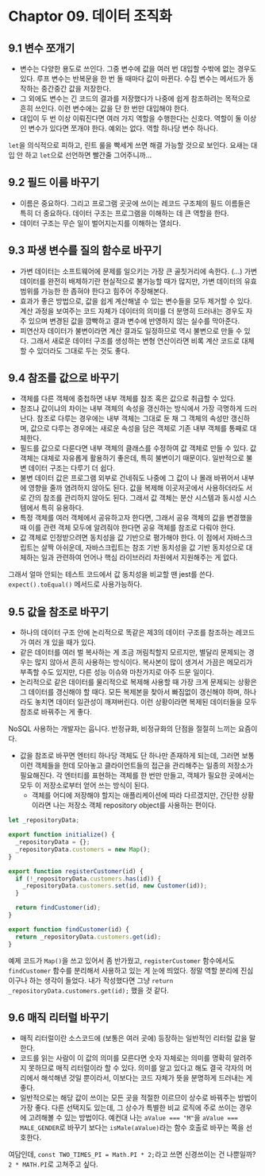 # Chaptor 09. 데이터 조직화

## 9.1 변수 쪼개기

- 변수는 다양한 용도로 쓰인다. 그중 변수에 값을 여러 번 대입할 수밖에 없는 경우도 있다. 루프 변수는 반복문을 한 번 돌 때마다 값이 마뀐다. 수집 변수는 메서드가 동작하는 중간중간 값을 저장한다.
- 그 외에도 변수는 긴 코드의 결과를 저장했다가 나중에 쉽게 참조하려는 목적으로 흔히 쓰인다. 이런 변수에는 값을 단 한 번만 대입해야 한다.
- 대입이 두 번 이상 이뤄진다면 여러 가지 역할을 수행한다는 신호다. 역할이 둘 이상인 변수가 있다면 쪼개야 한다. 예외는 없다. 역할 하나당 변수 하나다.

`let`을 의식적으로 피하고, 린트 룰을 빡세게 쓰면 해결 가능할 것으로 보인다. 요새는 대입 안 하고 `let`으로 선언하면 빨간줄 그어주니까...

## 9.2 필드 이름 바꾸기

- 이름은 중요하다. 그리고 프로그램 곳곳에 쓰이는 레코드 구조체의 필드 이름들은 특히 더 중요하다. 데이터 구조는 프로그램을 이해하는 데 큰 역할을 한다.
- 데이터 구조는 무슨 일이 벌어지는지를 이해하는 열쇠다.

## 9.3 파생 변수를 질의 함수로 바꾸기

- 가변 데이터는 소프트웨어에 문제를 일으키는 가장 큰 골칫거리에 속한다. (...) 가변 데이터를 완전히 배제하기란 현실적으로 불가능할 때가 많지만, 가변 데이터의 유효 범위를 가능한 한 좁혀야 한다고 힘주어 주장해본다.
- 효과가 좋은 방법으로, 값을 쉽게 계산해낼 수 있는 변수들을 모두 제거할 수 있다. 계산 과정을 보여주는 코드 자체가 데이터의 의미를 더 분명히 드러내는 경우도 자주 있으며 변경된 값을 깜빡하고 결과 변수에 반영하지 않는 실수를 막아준다.
- 피연산자 데이터가 불변이라면 계산 결과도 일정하므로 역시 불변으로 만들 수 있다. 그래서 새로운 데이터 구조를 생성하는 변형 연산이라면 비록 계산 코드로 대체할 수 있더라도 그대로 두는 것도 좋다.

## 9.4 참조를 값으로 바꾸기

- 객체를 다른 객체에 중첩하면 내부 객체를 참조 혹은 값으로 취급할 수 있다.
- 참조냐 값이냐의 차이는 내부 객체의 속성을 갱신하는 방식에서 가장 극명하게 드러난다. 참조로 다루는 경우에는 내부 객체는 그대로 둔 채 그 객체의 속성만 갱신하며, 값으로 다루는 경우에는 새로운 속성을 담은 객체로 기존 내부 객체를 통째로 대체한다.
- 필드를 값으로 다룬다면 내부 객체의 클래스를 수정하여 값 객체로 만들 수 있다. 값 객체는 대체로 자유롭게 활용하기 좋은데, 특히 불변이기 때문이다. 일반적으로 불변 데이터 구조는 다루기 더 쉽다.
- 불변 데이터 값은 프로그램 외부로 건네줘도 나중에 그 값이 나 몰래 바뀌어서 내부에 영향을 줄까 염려하지 않아도 된다. 값을 복제해 이곳저곳에서 사용하더라도 서로 간의 참조를 관리하지 않아도 된다. 그래서 값 객체는 분산 시스템과 동시성 시스템에서 특히 유용하다.
- 특정 객체를 여러 객체에서 공유하고자 한다면, 그래서 공유 객체의 값을 변경했을 때 이를 관련 객체 모두에 알려줘야 한다면 공유 객체를 참조로 다뤄야 한다.
- 값 객체로 인정받으려면 동치성을 값 기반으로 평가해야 한다. 이 점에서 자바스크립트는 살짝 아쉬운데, 자바스크립트는 참조 기반 동치성을 값 기반 동치성으로 대체하는 일과 관련하여 언어나 핵심 라이브러리 차원에서 지원해주는 게 없다.

그래서 얼마 안되는 테스트 코드에서 값 동치성을 비교할 땐 jest를 쓴다. `expect().toEqual()` 메서드로 사용가능하다.

## 9.5 값을 참조로 바꾸기

- 하나의 데이터 구조 안에 논리적으로 똑같은 제3의 데이터 구조를 참조하는 레코드가 여러 개 있을 때가 있다.
- 같은 데이터를 여러 벌 복사하는 게 조금 꺼림칙할지 모르지만, 별달리 문제되는 경우는 많지 않아서 흔히 사용하는 방식이다. 복사본이 많이 생겨서 가끔은 메모리가 부족할 수도 있지만, 다른 성능 이슈와 마찬가지로 아주 드문 일이다.
- 논리적으로 같은 데이터를 물리적으로 복제해 사용할 때 가장 크게 문제되는 상황은 그 데이터를 갱신해야 할 때다. 모든 복제본을 찾아서 빠짐없이 갱신해야 하며, 하나라도 놓치면 데이터 일관성이 깨져버린다. 이런 상황이라면 복제된 데이터들을 모두 참조로 바꿔주는 게 좋다.

NoSQL 사용하는 개발자는 웁니다. 반정규화, 비정규화의 단점을 절절히 느끼는 요즘이다.

- 값을 참조로 바꾸면 엔터티 하나당 객체도 단 하나만 존재하게 되는데, 그러면 보통 이런 객체들을 한데 모아놓고 클라이언트들의 접근을 관리해주는 일종의 저장소가 필요해진다. 각 엔터티를 표현하는 객체를 한 번만 만들고, 객체가 필요한 곳에서는 모두 이 저장소로부터 얻어 쓰는 방식이 된다.
  - 객체를 어디에 저장해야 할지는 애플리케이션에 따라 다르겠지만, 간단한 상황이라면 나는 저장소 객체 repository object를 사용하는 편이다.

```js
let _repositoryData;

export function initialize() {
  _repositoryData = {};
  _repositoryData.customers = new Map();
}

export function registerCustomer(id) {
  if (!_repositoryData.customers.has(id)) {
    _repositoryData.customers.set(id, new Customer(id));
  }

  return findCustomer(id);
}

export function findCustomer(id) {
  return _repositoryData.customers.get(id);
}
```

예제 코드가 `Map()`을 쓰고 있어서 좀 반가웠고, `registerCustomer` 함수에서도 `findCustomer` 함수를 분리해서 사용하고 있는 게 눈에 띄었다. 정말 역할 분리에 진심이구나 하는 생각이 들었다. 내가 작성했다면 그냥 `return _repositoryData.customers.get(id);` 했을 것 같다.

## 9.6 매직 리터럴 바꾸기

- 매직 리터럴이란 소스코드에 (보통은 여러 곳에) 등장하는 일반적인 리터럴 값을 말한다.
- 코드를 읽는 사람이 이 값의 의미를 모른다면 숫자 자체로는 의미를 명확히 알려주지 못하므로 매직 리터럴이라 할 수 있다. 의미를 알고 있다고 해도 결국 각자의 머리에서 해석해낸 것일 뿐이라서, 이보다는 코드 자체가 뜻을 분명하게 드러내는 게 좋다.
- 일반적으로는 해당 값이 쓰이는 모든 곳을 적절한 이르므이 상수로 바꿔주는 방법이 가장 좋다. 다른 선택지도 있는데, 그 상수가 특별한 비교 로직에 주로 쓰이는 경우에 고려해볼 수 있는 방법이다. 예컨대 나는 `aValue === "M"`을 `aValue === MALE_GENDER`로 바꾸기 보다는 `isMale(aValue)`라는 함수 호출로 바꾸는 쪽을 선호한다.

여담인데, `const TWO_TIMES_PI = Math.PI * 2;`라고 쓰면 신경쓰이는 건 나뿐일까? `2 * MATH.PI`로 고쳐주고 싶다.
